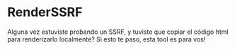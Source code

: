 # RenderSSRF
Alguna vez estuviste probando un SSRF, y tuviste que copiar el código html para renderizarlo localmente? Si esto te paso, esta tool es para vos!
